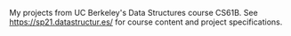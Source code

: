 My projects from UC Berkeley's Data Structures course CS61B.
See https://sp21.datastructur.es/ for course content and project specifications.
